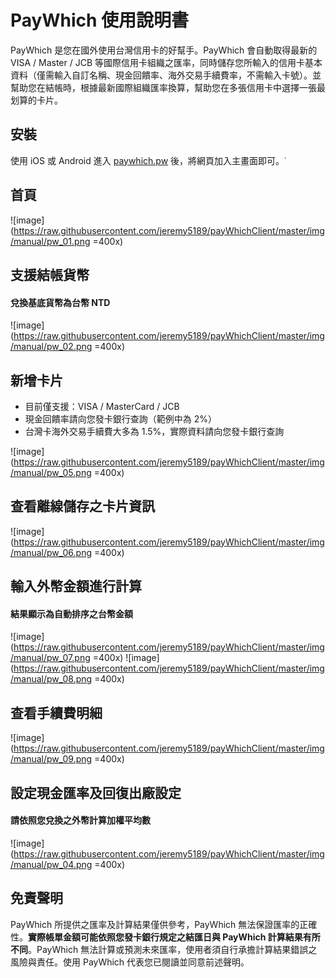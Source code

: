 # PayWhich 使用說明書

PayWhich 是您在國外使用台灣信用卡的好幫手。PayWhich 會自動取得最新的 VISA / Master / JCB 等國際信用卡組織之匯率，同時儲存您所輸入的信用卡基本資料（僅需輸入自訂名稱、現金回饋率、海外交易手續費率，不需輸入卡號）。並幫助您在結帳時，根據最新國際組織匯率換算，幫助您在多張信用卡中選擇一張最划算的卡片。

## 安裝

使用 iOS 或 Android 進入 [paywhich.pw](http://paywhich.pw) 後，將網頁加入主畫面即可。˙

## 首頁

![image](https://raw.githubusercontent.com/jeremy5189/payWhichClient/master/img/manual/pw_01.png =400x)

## 支援結帳貨幣
#### 兌換基底貨幣為台幣 NTD
![image](https://raw.githubusercontent.com/jeremy5189/payWhichClient/master/img/manual/pw_02.png =400x)

## 新增卡片
- 目前僅支援：VISA / MasterCard / JCB
- 現金回饋率請向您發卡銀行查詢（範例中為 2%）
- 台灣卡海外交易手續費大多為 1.5%，實際資料請向您發卡銀行查詢

![image](https://raw.githubusercontent.com/jeremy5189/payWhichClient/master/img/manual/pw_05.png =400x)

## 查看離線儲存之卡片資訊

![image](https://raw.githubusercontent.com/jeremy5189/payWhichClient/master/img/manual/pw_06.png =400x)

## 輸入外幣金額進行計算

#### 結果顯示為自動排序之台幣金額

![image](https://raw.githubusercontent.com/jeremy5189/payWhichClient/master/img/manual/pw_07.png =400x)
![image](https://raw.githubusercontent.com/jeremy5189/payWhichClient/master/img/manual/pw_08.png =400x)

## 查看手續費明細

![image](https://raw.githubusercontent.com/jeremy5189/payWhichClient/master/img/manual/pw_09.png =400x)

## 設定現金匯率及回復出廠設定

#### 請依照您兌換之外幣計算加權平均數

![image](https://raw.githubusercontent.com/jeremy5189/payWhichClient/master/img/manual/pw_04.png =400x)

## 免責聲明

PayWhich 所提供之匯率及計算結果僅供參考，PayWhich 無法保證匯率的正確性。**實際帳單金額可能依照您發卡銀行規定之結匯日與 PayWhich 計算結果有所不同**。PayWhich 無法計算或預測未來匯率，使用者須自行承擔計算結果錯誤之風險與責任。使用 PayWhich 代表您已閱讀並同意前述聲明。
